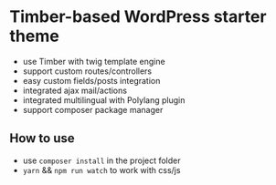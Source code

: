 Timber-based WordPress starter theme
=======

- use Timber with twig template engine
- support custom routes/controllers
- easy custom fields/posts integration
- integrated ajax mail/actions
- integrated multilingual with Polylang plugin
- support composer package manager

## How to use

- use `composer install` in the project folder
- `yarn` && `npm run watch` to work with css/js
